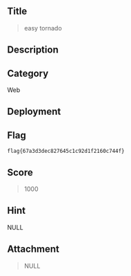## Title

>  easy tornado

## Description

> 

## Category

Web

## Deployment


## Flag

`flag{67a3d3dec827645c1c92d1f2160c744f}`

## Score

> 1000

## Hint

NULL

## Attachment

> NULL


